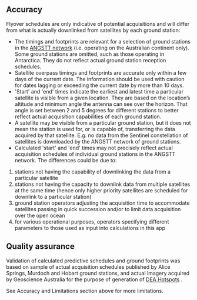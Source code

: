 ## Accuracy

Flyover schedules are only indicative of potential acquisitions and will differ from what is actually downlinked from satellites by each ground station:

* The timings and footprints are relevant for a selection of ground stations in the [ANGSTT network](http://www.angstt.gov.au/) (i.e. operating on the Australian continent only). Some ground stations are omitted, such as those operating in Antarctica. They do not reflect actual ground station reception schedules.
* Satellite overpass timings and footprints are accurate only within a few days of the current date. The information should be used with caution for dates lagging or exceeding the current date by more than 10 days.
* 'Start' and 'end' times indicate the earliest and latest time a particular satellite is visible from a given location. They are based on the location’s altitude and minimum angle the antenna can see over the horizon. That angle is set between 2 and 5 degrees for different stations to better reflect actual acquisition capabilities of each ground station.
* A satellite may be visible from a particular ground station, but it does not mean the station is used for, or is capable of, transferring the data acquired by that satellite. E.g. no data from the Sentinel constellation of satellites is downloaded by the ANGSTT network of ground stations.
* Calculated 'start' and 'end' times may not precisely reflect actual acquisition schedules of individual ground stations in the ANGSTT network. The differences could be due to:
 1. stations not having the capability of downlinking the data from a particular satellite
 2. stations not having the capacity to downlink data from multiple satellites at the same time (hence only higher priority satellites are scheduled for downlink to a particular station)
 3. ground station operators adjusting the acquisition time to accommodate satellites passing in quick succession and/or to limit data acquisition over the open ocean
 4. for various operational purposes, operators specifying different parameters to those used as input into calculations in this app

## Quality assurance

Validation of calculated predictive schedules and ground footprints was based on sample of actual acquisition schedules published by Alice Springs, Murdoch and Hobart ground stations, and actual imagery acquired by Geoscience Australia for the purpose of generation of [DEA Hotspots](https://hotspots.dea.ga.gov.au/) .

See Accuracy and Limitations section above for more limitations.

